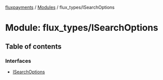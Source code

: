 [fluxpayments](../README.md) / [Modules](../modules.md) / flux\_types/ISearchOptions

# Module: flux\_types/ISearchOptions

## Table of contents

### Interfaces

- [ISearchOptions](../interfaces/flux_types_ISearchOptions.ISearchOptions.md)

